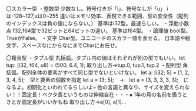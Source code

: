 〇スカラー型
    ・整数型
        少数なし。符号付きが「i」、符号なしが「u」
        iは-128~127,uは0~255
        違いはメモリ効率、表現できる範囲、型の安全性（配列のインデックスは負の値にならない。）
        基準はi32型。最速らしい。
    ・浮動小数点
        f32,f64型で32ビットと64ビットの違い。
        基準はf64型。
    ・論理値
        bool型。TrueかFalse。
    ・文字
        Char型。ユニコードのスカラー値を表せる。
        日本語や絵文字、スペースなにからなにまでCharにお任せ。

〇複合型
    ・タプル型
        丸括弧。タプル内の値はそれぞれが別の型でもいい。let tup: (i32, f64, u8) = (500, 6.4, 1);
        取り出し方→tup.0, tup.1, tup.2
    ・配列型
        角括弧。配列全体の要素がすべて同じ型でないといけない。
        let a: [i32; 5] = [1, 2, 3, 4, 5];　型と要素の個数を指定
        let a = [3; 5];　→　let a = [3, 3, 3, 3, 3];　になるよ。初期化といわれてるらしいよ💀
        他の言語と異なり、サイズを変えられない！！固定長！ベクタ長というものは伸縮自在・・・♠
        1年の月の名前を扱うときとか固定長がいいかもね
        取り出し方→a[0], a[1]...
    
